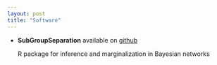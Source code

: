 ```yaml
---
layout: post
title: "Software"
---
```


- **SubGroupSeparation** available on [github](https://github.com/cbg-ethz/SubGroupSeparation)

  R package for inference and marginalization in Bayesian networks
